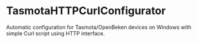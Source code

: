 # TasmotaHTTPCurlConfigurator
Automatic configuration for Tasmota/OpenBeken devices on Windows with simple Curl script using HTTP interface.
